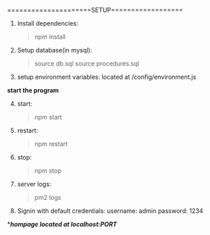 =====================SETUP==================

1) Install dependencies:
    > npm install

2) Setup database(in mysql):
    > source db.sql
    > source procedures.sql 

3) setup environment variables:
    located at /config/environment.js

****start the program****

4) start: 
    > npm start

5) restart: 
    > npm restart

6) stop: 
    > npm stop

7) server logs: 
    > pm2 logs

8) Signin with default credentials:
    username: admin
    password: 1234


****hompage located at localhost:PORT***
